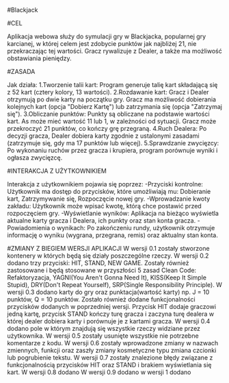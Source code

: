 #Blackjack

#CEL

Aplikacja webowa służy do symulacji gry w Blackjacka, 
popularnej gry karcianej, w której celem jest zdobycie punktów jak najbliżej 21, 
nie przekraczając tej wartości. Gracz rywalizuje z Dealer, a także ma możliwość obstawiania pieniędzy.

#ZASADA

Jak działa: 
1.Tworzenie talii kart: Program generuje talię kart składającą się z 52 kart (cztery kolory, 13 wartości). 
2.Rozdawanie kart: Gracz i Dealer otrzymują po dwie karty na początku gry. Gracz ma możliwość dobierania kolejnych kart (opcja "Dobierz Kartę") lub zatrzymania się (opcja "Zatrzymaj się"). 
3.Obliczanie punktów: Punkty są obliczane na podstawie wartości kart. As może mieć wartość 11 lub 1, w zależności od sytuacji. Gracz może przekroczyć 21 punktów, co kończy grę przegraną. 
4.Ruch Dealera: Po decyzji gracza, Dealer dobiera karty zgodnie z ustalonymi zasadami (zatrzymuje się, gdy ma 17 punktów lub więcej). 
5.Sprawdzanie zwycięzcy: Po wykonaniu ruchów przez gracza i krupiera, program porównuje wyniki i ogłasza zwycięzcę.

#INTERAKCJA Z UŻYTKOWNIKIEM

Interakcja z użytkownikiem pojawia się poprzez: 
-Przyciski kontrolne: Użytkownik ma dostęp do przycisków, które umożliwiają mu: Dobieranie kart, Zatrzymywanie się, Rozpoczęcie nowej gry. 
-Wprowadzanie kwoty zakładu: Użytkownik może wpisać kwotę, którą chce postawić przed rozpoczęciem gry. 
-Wyświetlanie wyników: Aplikacja na bieżąco wyświetla aktualne karty gracza i Dealera, ich punkty oraz stan konta gracza. 
-Powiadomienia o wynikach: Po zakończeniu rundy, użytkownik otrzymuje informację o wyniku (wygrana, przegrana, remis) oraz aktualny stan konta.


#ZMIANY Z BIEGIEM WERSJI APLIKACJI
W wersji 0.1 zostały stworzone kontenery w których będą się działy poszczególne rzeczy.
W wersji 0.2 dodano trzy przyciski: HIT, STAND, NEW GAME. Zostały również zastosowane i będą stosowane w przyszłości 5 zasad Clean Code: Refaktoryzacja, YAGNI(You Aren't Gonna Need It), KISS(Keep It Simple Stupid), DRY(Don't Repeat Yourself), SRP(Single Responsibility Principle).
W wersji 0.3 dodano karty do gry oraz punktacja(wartość karty) np. J = 10 punktów, Q = 10 punktów. Zostało również dodane funkcjonalności przycisków dodanych w poprzedniej wersji. Przycisk HIT dodaje graczowi jedną kartę, przycisk STAND kończy turę gracza i zaczyna turę dealera w której dealer dobiera karty i porównuje je z kartami gracza.
W wersji 0.4 dodano pole w którym znajdują się wszystkie rzeczy widziane przez użytkownika.
W wersji 0.5 zostały usunięte wszystkie nie potrzebne komentarze z kodu.
W wersji 0.6 zostały wprowadzone zmiany w nazwach zmiennych, funkcji oraz zaszły zmiany kosmetyczne typu zmiana czcionki lub pogrubienie tekstu.
W wersji 0.7 zostały znalezione błędy związane z funkcjonalnością przycisków HIT oraz STAND i brakiem wyświetlania się kart.
W wersji 0.8 dodano
W wersji 0.9 dodano
w wersji 1 dodano
